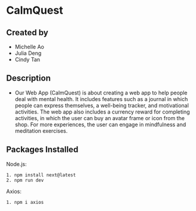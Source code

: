 # CalmQuest

## Created by
- Michelle Ao
- Julia Deng
- Cindy Tan
  
## Description
- Our Web App (CalmQuest) is about creating a web app to help people deal with mental health. It includes features such as a journal in which people can express themselves, a well-being tracker, and motivational activities. The web app also includes a currency reward for completing activities, in which the user can buy an avatar frame or icon from the shop. For more experiences, the user can engage in mindfulness and meditation exercises.

## Packages Installed
Node.js:
```
1. npm install next@latest 
2. npm run dev 
```
Axios:
```
1. npm i axios
```